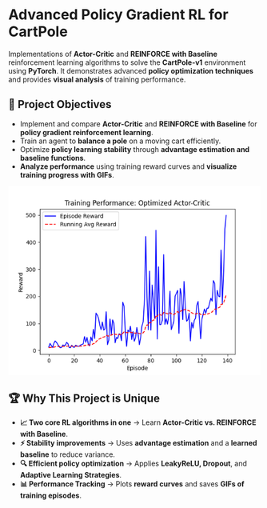 # Advanced Policy Gradient RL for CartPole

Implementations of **Actor-Critic** and **REINFORCE with Baseline** reinforcement learning algorithms to solve the **CartPole-v1** environment using **PyTorch**. It demonstrates advanced **policy optimization techniques** and provides **visual analysis** of training performance.

## 🚀 Project Objectives
- Implement and compare **Actor-Critic** and **REINFORCE with Baseline** for **policy gradient reinforcement learning**.
- Train an agent to **balance a pole** on a moving cart efficiently.
- Optimize **policy learning stability** through **advantage estimation and baseline functions**.
- **Analyze performance** using training reward curves and **visualize training progress with GIFs**.

![Cartpole RL](https://raw.githubusercontent.com/GirmaSis/cartpole-policy-gradient-rl/main/Figure_1.png)


## 🏆 Why This Project is Unique
- **📈 Two core RL algorithms in one** → Learn **Actor-Critic vs. REINFORCE with Baseline**.
- **⚡ Stability improvements** → Uses **advantage estimation** and a **learned baseline** to reduce variance.
- **🔍 Efficient policy optimization** → Applies **LeakyReLU, Dropout**, and **Adaptive Learning Strategies**.
- **📊 Performance Tracking** → Plots **reward curves** and saves **GIFs of training episodes**.

